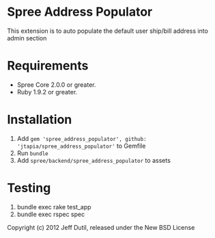 Spree Address Populator
=============

This extension is to auto populate the default user ship/bill address into admin section

Requirements
============

* Spree Core 2.0.0 or greater.
* Ruby 1.9.2 or greater.

Installation
============

1. Add `gem 'spree_address_populator', github: 'jtapia/spree_address_populator'` to Gemfile
2. Run `bundle`
3. Add `spree/backend/spree_address_populator` to assets

Testing
=======

1. bundle exec rake test_app
2. bundle exec rspec spec

Copyright (c) 2012 Jeff Dutil, released under the New BSD License
